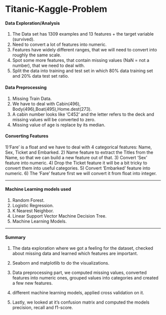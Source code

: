 # Titanic-Kaggle-Problem


#### Data Exploration/Analysis

1) The Data set has 1309 examples and 13 features + the target variable (survived).
2) Need to convert a lot of features into numeric.
3) Features have widely different ranges, that we will need to convert into roughly the same scale.
4) Spot some more features, that contain missing values (NaN = not a number), that we need to deal with.
5) Split the data into training and test set in which 80% data training set and 20% data test set ratio.



#### Data Preprocessing

1) Missing Train Data.
2) We have to deal with Cabin(496), Body(496),Boat(495),Home.dest(273).
3) A cabin number looks like ‘C452’ and the letter refers to the deck and missing values will be converted to zero.
4) Missing value of age is replace by its median.

#### Converting Features

1)‘Fare’ is a float and we have to deal with 4 categorical features: Name, Sex, Ticket and Embarked.
2) Name feature to extract the Titles from the Name, so that we can build a new feature out of that.
3) Convert ‘Sex’ feature into numeric.
4) Drop the Ticket feature it will be a bit tricky to convert them into useful categories.
5) Convert ‘Embarked’ feature into numeric.
6) The ‘Fare’ feature first we will convert it from float into integer.
 <hr>

#### Machine Learning models used

1) Random Forest.
2) Logistic Regression.
3) K Nearest Neighbor.
4) Linear Support Vector Machine Decision Tree.
5) Machine Learning Models.

<hr>
      
#### Summary
 
1) The data exploration where we got a feeling for the dataset, checked about missing data and learned which features are important.

2) Seaborn and matplotlib to do the visualizations.

3) Data preprocessing part, we computed missing values, converted features into numeric ones, grouped values into categories 
and created a few new features.

4) different machine learning models, applied cross validation on it.

5) Lastly, we looked at it’s confusion matrix and computed the models precision, recall and f1-score.
